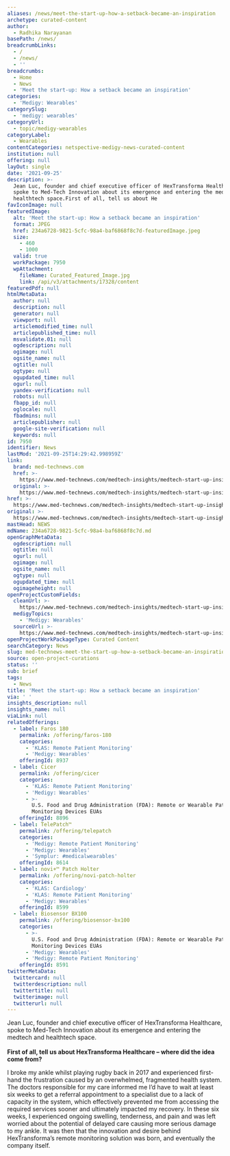 ```yaml
---
aliases: /news/meet-the-start-up-how-a-setback-became-an-inspiration
archetype: curated-content
author:
  - Radhika Narayanan
basePath: /news/
breadcrumbLinks:
  - /
  - /news/
  - ''
breadcrumbs:
  - Home
  - News
  - 'Meet the start-up: How a setback became an inspiration'
categories:
  - 'Medigy: Wearables'
categorySlug:
  - 'medigy: wearables'
categoryUrl:
  - topic/medigy-wearables
categoryLabel:
  - Wearables
contentCategories: netspective-medigy-news-curated-content
institution: null
offering: null
layOut: single
date: '2021-09-25'
description: >-
  Jean Luc, founder and chief executive officer of HexTransforma Healthcare,
  spoke to Med-Tech Innovation about its emergence and entering the medtech and
  healthtech space.First of all, tell us about He
favIconImage: null
featuredImage:
  alt: 'Meet the start-up: How a setback became an inspiration'
  format: JPEG
  href: 234a6728-9821-5cfc-98a4-baf6868f8c7d-featuredImage.jpeg
  size:
    - 460
    - 1000
  valid: true
  workPackage: 7950
  wpAttachment:
    fileName: Curated_Featured_Image.jpg
    link: /api/v3/attachments/17328/content
featuredPdf: null
htmlMetaData:
  author: null
  description: null
  generator: null
  viewport: null
  articlemodified_time: null
  articlepublished_time: null
  msvalidate.01: null
  ogdescription: null
  ogimage: null
  ogsite_name: null
  ogtitle: null
  ogtype: null
  ogupdated_time: null
  ogurl: null
  yandex-verification: null
  robots: null
  fbapp_id: null
  oglocale: null
  fbadmins: null
  articlepublisher: null
  google-site-verification: null
  keywords: null
id: 7950
identifier: News
lastMod: '2021-09-25T14:29:42.998959Z'
link:
  brand: med-technews.com
  href: >-
    https://www.med-technews.com/medtech-insights/medtech-start-up-insights/how-gx-worked-with-industry-partners-to-develop-a-device-to-/
  original: >-
    https://www.med-technews.com/medtech-insights/medtech-start-up-insights/how-gx-worked-with-industry-partners-to-develop-a-device-to-/
href: >-
  https://www.med-technews.com/medtech-insights/medtech-start-up-insights/how-gx-worked-with-industry-partners-to-develop-a-device-to-/
original: >-
  https://www.med-technews.com/medtech-insights/medtech-start-up-insights/how-gx-worked-with-industry-partners-to-develop-a-device-to-/
mastHead: NEWS
mdName: 234a6728-9821-5cfc-98a4-baf6868f8c7d.md
openGraphMetaData:
  ogdescription: null
  ogtitle: null
  ogurl: null
  ogimage: null
  ogsite_name: null
  ogtype: null
  ogupdated_time: null
  ogimageheight: null
openProjectCustomFields:
  cleanUrl: >-
    https://www.med-technews.com/medtech-insights/medtech-start-up-insights/how-gx-worked-with-industry-partners-to-develop-a-device-to-/
  medigyTopics:
    - 'Medigy: Wearables'
  sourceUrl: >-
    https://www.med-technews.com/medtech-insights/medtech-start-up-insights/how-gx-worked-with-industry-partners-to-develop-a-device-to-/
openProjectWorkPackageType: Curated Content
searchCategory: News
slug: med-technews-meet-the-start-up-how-a-setback-became-an-inspiration
source: open-project-curations
status: ''
sub: brief
tags:
  - News
title: 'Meet the start-up: How a setback became an inspiration'
via: ' '
insights_description: null
insights_name: null
viaLink: null
relatedOfferings:
  - label: Faros 180
    permalink: /offering/faros-180
    categories:
      - 'KLAS: Remote Patient Monitoring'
      - 'Medigy: Wearables'
    offeringId: 8937
  - label: Cicer
    permalink: /offering/cicer
    categories:
      - 'KLAS: Remote Patient Monitoring'
      - 'Medigy: Wearables'
      - >-
        U.S. Food and Drug Administration (FDA): Remote or Wearable Patient
        Monitoring Devices EUAs
    offeringId: 8896
  - label: TelePatch™
    permalink: /offering/telepatch
    categories:
      - 'Medigy: Remote Patient Monitoring'
      - 'Medigy: Wearables'
      - 'Symplur: #medicalwearables'
    offeringId: 8614
  - label: novi+™ Patch Holter
    permalink: /offering/novi-patch-holter
    categories:
      - 'KLAS: Cardiology'
      - 'KLAS: Remote Patient Monitoring'
      - 'Medigy: Wearables'
    offeringId: 8599
  - label: Biosensor BX100
    permalink: /offering/biosensor-bx100
    categories:
      - >-
        U.S. Food and Drug Administration (FDA): Remote or Wearable Patient
        Monitoring Devices EUAs
      - 'Medigy: Wearables'
      - 'Medigy: Remote Patient Monitoring'
    offeringId: 8591
twitterMetaData:
  twittercard: null
  twitterdescription: null
  twittertitle: null
  twitterimage: null
  twitterurl: null
---
```

<p>Jean Luc, founder and chief executive officer of HexTransforma Healthcare, spoke to Med-Tech Innovation about its emergence and entering the medtech and healthtech space.<br><br><strong>First of all, tell us about HexTransforma Healthcare – where did the idea come from?</strong></p><p>I broke my ankle whilst playing rugby back in 2017 and experienced first-hand the frustration caused by an overwhelmed, fragmented health system. The doctors responsible for my care&nbsp;informed me I’d have to wait at least six weeks to get a referral appointment to a specialist due to a lack of capacity in the system, which effectively prevented me from accessing the required services sooner and ultimately impacted my recovery. In these six weeks, I experienced ongoing swelling, tenderness, and pain and was left worried about the potential of delayed care causing more serious damage to my ankle. It was then that the innovation and desire behind HexTransforma’s remote monitoring solution was born, and eventually the company itself.</p>